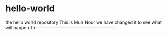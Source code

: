 # hello-world
the hello world repository
This is Muh Nour
we have changed it to see what will happen-th---------------------------------------
